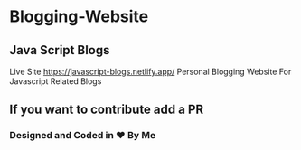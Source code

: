 # Blogging-Website
## Java Script Blogs
Live Site https://javascript-blogs.netlify.app/
Personal Blogging Website For Javascript Related Blogs


## If you want to contribute add a PR
### Designed and Coded in ❤ By Me
